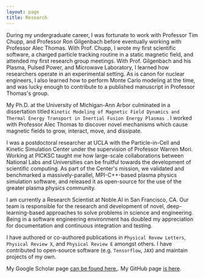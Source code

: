 ```yaml
---
layout: page
title: Research
---
```


During my undergraduate career, I was fortunate to work with Professor Tim Chupp, and Professor Ron Gilgenbach before 
eventually working with Professor Alec Thomas. With Prof. Chupp, I wrote my first scientific software, a charged 
particle tracking routine in a static magnetic field, and attended my first research group meetings. With Prof. 
Gilgenbach and his Plasma, Pulsed Power, and Microwave Laboratory, I learned how researchers operate in an experimental 
setting. As is canon for nuclear engineers, I also learned how to perform Monte Carlo modeling at the time, and was 
lucky enough to contribute to a published manuscript in Professor Thomas's group.  

My Ph.D. at the University of Michigan-Ann Arbor culminated in a dissertation titled `Kinetic Modeling of Magnetic Field Dynamics and Thermal Energy Transport in Inertial Fusion Energy Plasmas
`. I worked with Professor Alec Thomas to discover novel mechanisms which cause magnetic fields to grow, interact, move, 
and dissipate. 

I was a postdoctoral researcher at UCLA with the Particle-in-Cell and Kinetic Simulation Center under the supervision of
Professor Warren Mori. Working at PICKSC taught me how large-scale collaborations between National Labs and Universities
 can be fruitful towards the development of scientific computing. As part of the Center's mission, we validated and 
 benchmarked a massively-parallel, MPI-C++-based plasma physics simulation software, and released it as open-source
 for the use of the greater plasma physics community.

I am currently a Research Scientist at Noble.AI in San Francisco, CA. Our team is responsible for the research and 
development of novel, deep-learning-based approaches to solve problems in science and engineering. Being in a software 
engineering environment has doubled my appreciation for documentation and continuous integration and testing. 

I have authored or co-authored publications in `Physical Revew Letters`, `Physical Review X`, and `Physical Review E` 
amongst others. I have contributed to open-source software (e.g. `Tensorflow`, `JAX`) and maintain projects of my own.

My Google Scholar page [can be found here.](https://scholar.google.com/citations?user=E8MzWzsAAAAJ&hl=en).
My GitHub page [is here](https://github.com/joglekara).